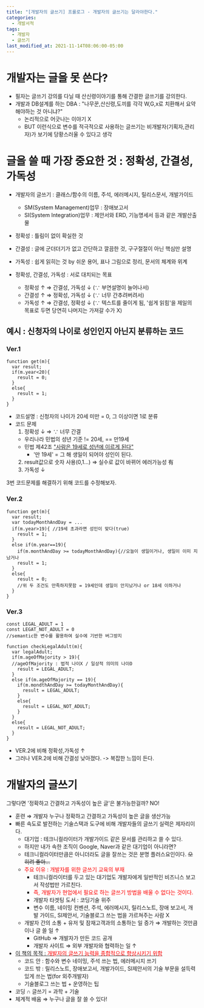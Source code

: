```yaml
---
title: "[개발자의 글쓰기] 프롤로그 - 개발자의 글쓰기는 달라야한다."
categories:
  - 개발서적
tags:
  - 개발자
  - 글쓰기
last_modified_at: 2021-11-14T08:06:00-05:00
---
```

# 개발자는 글을 못 쓴다?
- 필자는 글쓰기 강의를 다닐 때 산신령이야기를 통해 간결한 글쓰기를 강의한다.
- 개발과 DB설계를 하는 DBA : "나무꾼,산신령,도끼를 각각 W,G,x로 치환해서 요약해야하는 것 아니냐?"
  - 논리적으로 어긋나는 이야기 X
  - BUT 이런식으로 변수를 적극적으로 사용하는 글쓰기는 비개발자(기획자,관리자)가 보기에 당황스러울 수 있다고 생각

# 글을 쓸 때 가장 중요한 것 : 정확성, 간결성, 가독성
- 개발자의 글쓰기 : 클래스/함수의 이름, 주석, 에러메시지, 릴리스문서, 개발가이드
  - SM(System Management)업무 : 장애보고서 
  - SI(System Integration)업무 : 제안서와 ERD, 기능명세서 등과 같은 개발산출물

- 정확성 : 틀림이 없이 확실한 것
- 간결성 : 글에 군더더기가 없고 간단하고 깔끔한 것, 구구절절이 아닌 핵심만 설명
- 가독성 : 쉽게 읽히는 것 by 쉬운 용어, 표나 그림으로 정리, 문서의 체계와 위계
- 정확성, 간결성, 가독성 : 서로 대치되는 목표
  - 정확성 ↑ ⇒ 간결성, 가독성 ↓ (∵ 부연설명이 늘어나서)
  - 간결성 ↑ ⇒ 정확성, 가독성 ↓ (∵ 너무 간추려버려서) 
  - 가독성 ↑ ⇒ 간결성, 정확성 ↓ (∵ 텍스트를 줄이게 됨, '쉽게 읽힘'을 제일의 목표로 두면 당연히 나머지는 가져갈 수가 X)

## 예시 : 신청자의 나이로 성인인지 아닌지 분류하는 코드
### Ver.1
```
function get(m){
  var result;
  if(m.year<20){
    result = 0;
  }
  else{
    result = 1;
  }
}
```
- 코드설명 : 신청자의 나이가 20세 미만 = 0, 그 이상이면 1로 분류
- 코드 문제
  1. 정확성 ↓ ⇒ ∵ 너무 간결
    - 우리나라 민법의 성년 기준 != 20세, == 만19세
    - 민법 제42조 <u>"사람은 19세로 성년에 이르게 된다"</u> 
      - '만 19세' = 그 해 생일이 되어야 성인이 된다.
  2. result값으로 숫자 사용(0,1...) ⇒ 실수로 값이 바뀌어 에러가능성 有
  3. 가독성 ↓

3번 코드문제를 해결하기 위해 코드를 수정해보자.

### Ver.2
```
function get(m){
  var result;
  var todayMonthAndDay = ...
  if(m.year>19){ //19세 초과라면 성인이 맞다(true)
    result = 1;
  }
  else if(m.year==19){
    if(m.monthAndDay >= todayMonthAndDay){//오늘이 생일이거나, 생일이 이미 지났거나
    result = 1;
  }
  else{
    result = 0; 
    //위 두 조건도 만족하지못함 = 19세인데 생일이 안지났거나 or 18세 이하거나
  }
}
```

### Ver.3
```
const LEGAL_ADULT = 1
const LEGAT_NOT_ADULT = 0
//semantic한 변수를 활용하여 실수에 기반한 버그방지

function checkLegalAdult(m){
  var legalAdult;
  if(m.ageOfMajority > 19){
  //ageOfMajority : 법적 나이X / 일상적 의미의 나이O
    result = LEGAL_ADULT;
  }
  else if(m.ageOfMajority == 19){
    if(m.mondthAndDay >= todayMonthAndDay){
      result = LEGAL_ADULT;
    }
    else{
      result = LEGAL_NOT_ADULT;
    }
  }
  else{
    result = LEGAL_NOT_ADULT;
  }
}
```
- VER.2에 비해 정확성,가독성 ↑
- 그러나 VER.2에 비해 간결성 낮아졌다. -> 복잡한 느낌이 든다.

# 개발자의 글쓰기

그렇다면 '정확하고 간결하고 가독성이 높은 글'은 불가능한걸까? NO!
- 훈련 ⇒ 개발자 누구나 정확하고 간결하고 가독성이 높은 글을 생산가능
- 빠른 속도로 발전하는 기술스택과 도구에 비해 개발자들의 글쓰기 실력은 제자리이다.
  - 대기업 : 테크니컬라이터가 개발가이드 같은 문서를 관리하고 쓸 수 있다.
  - 하지만 내가 속한 조직이 Google, Naver과 같은 대기업이 아니라면? 
  - 테크니컬라이터만큼은 아니더라도 글을 잘쓰는 것은 분명 플러스요인이다. ~~오히려 좋아...~~
  - <span style="color:red">주요 이유 : 개발자를 위한 글쓰기 교육의 부재</span>
    - 테크니컬라이터를 두고 있는 대기업도 개발자에게 일반적인 비즈니스 보고서 작성법만 가르친다. 
    - <span style="color:red">즉, 개발자가 현업에서 필요로 하는 글쓰기 방법을 배울 수 없다는 것이다.</span>
    - 개발자 타겟팅 도서 : 코딩기술 위주
    - 변수 이름, 네이밍 컨벤션, 주석, 에러메시지, 릴리스노트, 장애 보고서, 개발 가이드, SI제안서, 기술블로그 쓰는 법을 가르쳐주는 사람 X
  - 개발자 간의 소통 + 유저 및 잠재고객과의 소통하는 일 증가 ⇒ 개발하는 것만큼이나 글 쓸 일 ↑
    - GitHub ⇒ 개발자가 만든 코드 공개
    - 개발자 사이트 ⇒ 외부 개발자와 협력하는 일 ↑
- <u>이 책의 목적 : <span style="color:red">개발자의 글쓰기 능력을 종합적으로 향상시키기 위함</span></u> 
  - 코드 안 : 함수와 변수 네이밍, 주석 쓰는 법, 에러메시지 쓰기
  - 코드 밖 : 릴리스노트, 장애보고서, 개발가이드, SI제안서의 기술 부문을 설득력 있게 쓰는 법(for 외주개발자)
  - 기술블로그 쓰는 법 + 운영하는 팁
- 코딩 ∩ 글쓰기 = 과학 + 기술
- 체계적 배움 ⇒ 누구나 글을 잘 쓸 수 있다!

